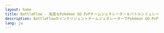 ```yaml
---
layout: home
title: BattleFlow - 高度なPokémon GO PvPチームジェネレーター＆バトルシミュレーター
description: BattleFlowのインテリジェントチームジェネレーターでPokémon GO PvPをマスター。スーパーリーグ、ハイパーリーグ、マスターリーグ向けに最適化されたチームを作成。バトルシミュレーター、IV計算機、メタランキング、チーム評価システムでGOバトルリーグの成功を実現。
lang: ja
---
```


